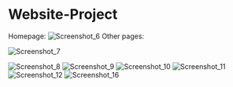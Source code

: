 # Website-Project

Homepage:
![Screenshot_6](https://user-images.githubusercontent.com/45653206/58746920-bfc1e300-846c-11e9-9120-1786966f65cf.png)
Other pages:

![Screenshot_7](https://user-images.githubusercontent.com/45653206/58746931-e122cf00-846c-11e9-80d5-f97588e1d9da.png)

![Screenshot_8](https://user-images.githubusercontent.com/45653206/58746936-f4ce3580-846c-11e9-82fc-e830e596bd38.png)
![Screenshot_9](https://user-images.githubusercontent.com/45653206/58746937-f5ff6280-846c-11e9-81d5-d30461951668.png)
![Screenshot_10](https://user-images.githubusercontent.com/45653206/58746938-f7308f80-846c-11e9-811f-dc7c48e2fd80.png)
![Screenshot_11](https://user-images.githubusercontent.com/45653206/58746939-f8fa5300-846c-11e9-89c5-3c451501cb20.png)
![Screenshot_12](https://user-images.githubusercontent.com/45653206/58746941-fa2b8000-846c-11e9-8b07-7ff4312f769c.png)
![Screenshot_16](https://user-images.githubusercontent.com/45653206/58746943-fc8dda00-846c-11e9-9449-b1bb1d78ad8a.png)

